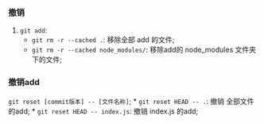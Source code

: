 ### 撤销
1. `git add`:
    * `git rm -r --cached .`: 移除全部 add 的文件;
    * `git rm -r --cached node_modules/`: 移除add的 node_modules 文件夹下的文件;

### 撤销add
`git reset [commit版本] -- [文件名称]`;
    * `git reset HEAD -- .`: 撤销 全部文件 的add;
    * `git reset HEAD -- index.js`: 撤销 index.js 的add;

